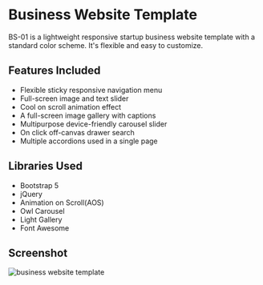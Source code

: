 # Business Website Template
BS-01 is a lightweight responsive startup business website template with a standard color scheme. It's flexible and easy to customize.
## Features Included
- Flexible sticky responsive navigation menu
- Full-screen image and text slider
- Cool on scroll animation effect 
- A full-screen image gallery with captions
- Multipurpose device-friendly carousel slider
- On click off-canvas drawer search 
- Multiple accordions used in a single page
## Libraries Used
- Bootstrap 5
- jQuery
- Animation on Scroll(AOS)
- Owl Carousel
- Light Gallery
- Font Awesome
## Screenshot
![business website template](https://cdn.dribbble.com/userupload/7359407/file/original-51d13d6775a6702045a93ce1b260ec0e.png)
